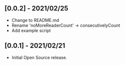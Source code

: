 ## [0.0.2] - 2021/02/25

* Change to README.md
* Rename 'noMoreReaderCount' -> consecutivelyCount
* Add example script

## [0.0.1] - 2021/02/21

* Initial Open Source release.
